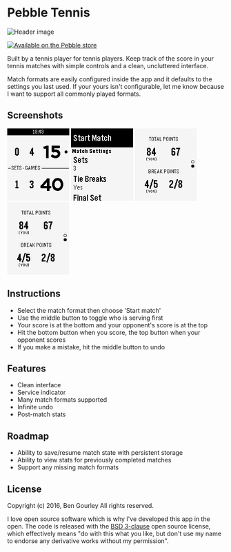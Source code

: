 # Pebble Tennis

![Header image](https://raw.githubusercontent.com/bengourley/pebble-tennis/master/graphics/header-image.png)

[![Available on the Pebble store](http://pblweb.com/badge/572a8209381261f35e00000a/orange/small)](https://apps.getpebble.com/en_US/application/572a8209381261f35e00000a)

Built by a tennis player for tennis players. Keep track of the score in your tennis matches with simple controls and a clean, uncluttered interface.

Match formats are easily configured inside the app and it defaults to the settings you last used. If your yours isn't configurable, let me know because I want to support all commonly played formats.

## Screenshots

![Match screenshot](https://raw.githubusercontent.com/bengourley/pebble-tennis/master/graphics/screenshot-match.png) ![Menu screenhot](https://raw.githubusercontent.com/bengourley/pebble-tennis/master/graphics/screenshot-menu.png) ![Summary/overview screenshot](https://raw.githubusercontent.com/bengourley/pebble-tennis/master/graphics/screenshot-points.png)![Summary/points screenshot](https://raw.githubusercontent.com/bengourley/pebble-tennis/master/graphics/screenshot-points.png)


## Instructions

- Select the match format then choose 'Start match'
- Use the middle button to toggle who is serving first
- Your score is at the bottom and your opponent's score is at the top
- Hit the bottom button when you score, the top button when your opponent scores
- If you make a mistake, hit the middle button to undo

## Features

- Clean interface
- Service indicator
- Many match formats supported
- Infinite undo
- Post-match stats

## Roadmap

- Ability to save/resume match state with persistent storage
- Ability to view stats for previously completed matches
- Support any missing match formats

## License

Copyright (c) 2016, Ben Gourley
All rights reserved.

I love open source software which is why I've developed this app in the open. The
code is released with the [BSD 3-clause](/LICENSE.md) open source license,
which effectively means "do with this what you like, but don't use my name to endorse
any derivative works without my permission".
